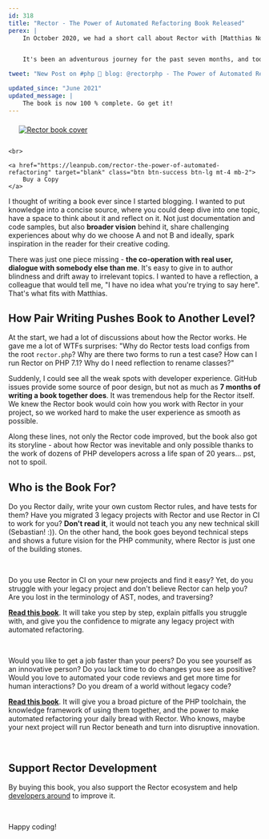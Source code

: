 ```yaml
---
id: 318
title: "Rector - The Power of Automated Refactoring Book Released"
perex: |
    In October 2020, we had a short call about Rector with [Matthias Noback](https://matthiasnoback.nl/). He asked insightful questions to the bone of the Rector workflow, and we also had great fun chatting. Soon we started to talk more and more and decided to write a book about Rector together. With 2&nbsp;points of view - **the user and the maintainer**.


    It's been an adventurous journey for the past seven months, and today, we're proud to launch the first release of this book.

tweet: "New Post on #php 🐘 blog: @rectorphp - The Power of Automated Refactoring Book Released"

updated_since: "June 2021"
updated_message: |
    The book is now 100 % complete. Go get it!
---
```


<div class="float-right text-center">
    <a href="https://leanpub.com/rector-the-power-of-automated-refactoring" target="blank">
        <img src="https://getrector.org/assets/images/logo/logo_bigger/rector_book.png" style="max-width: 15em; padding: .5em;margin:0 0 .5em 1em" class="shadow" alt="Rector book cover">
    </a>

    <br>

    <a href="https://leanpub.com/rector-the-power-of-automated-refactoring" target="blank" class="btn btn-success btn-lg mt-4 mb-2">
        Buy a Copy
    </a>
</div>



I thought of writing a book ever since I started blogging. I wanted to put knowledge into a concise source, where you could deep dive into one topic, have a space to think about it and reflect on it. Not just documentation and code samples, but also **broader vision** behind it, share challenging experiences about why do we choose A and not B and ideally, spark inspiration in the reader for their creative coding.

There was just one piece missing - **the co-operation with real user, dialogue with somebody else than me**. It's easy to give in to author blindness and drift away to irrelevant topics. I wanted to have a reflection, a colleague that would tell me, "I have no idea what you're trying to say here". That's what fits with Matthias.

## How Pair Writing Pushes Book to Another Level?

At the start, we had a lot of discussions about how the Rector works. He gave me a lot of WTFs surprises: "Why do Rector tests load configs from the root `rector.php`? Why are there two forms to run a test case? How can I run Rector on PHP 7.1? Why do I need reflection to rename classes?"

Suddenly, I could see all the weak spots with developer experience. GitHub issues provide some source of poor design, but not as much as **7 months of writing a book together does**. It was tremendous help for the Rector itself. We knew the Rector book would coin how you work with Rector in your project, so we worked hard to make the user experience as smooth as possible.

Along these lines, not only the Rector code improved, but the book also got its storyline - about how Rector was inevitable and only possible thanks to the work of dozens of PHP developers across a life span of 20 years... pst, not to spoil.

## Who is the Book For?

Do you Rector daily, write your own custom Rector rules, and have tests for them? Have you migrated 3 legacy projects with Rector and use Rector in CI to work for you? **Don't read it**, it would not teach you any new technical skill (Sebastian! :)). On the other hand, the book goes beyond technical steps and shows a future vision for the PHP community, where Rector is just one of the building stones.

<br>

Do you use Rector in CI on your new projects and find it easy? Yet, do you struggle with your legacy project and don't believe Rector can help you? Are you lost in the terminology of AST, nodes, and traversing?

[**Read this book**](https://leanpub.com/rector-the-power-of-automated-refactoring). It will take you step by step, explain pitfalls you struggle with, and give you the confidence to migrate any legacy project with automated refactoring.

<br>

Would you like to get a job faster than your peers? Do you see yourself as an innovative person? Do you lack time to do changes you see as positive? Would you love to automated your code reviews and get more time for human interactions? Do you dream of a world without legacy code?

[**Read this book**](https://leanpub.com/rector-the-power-of-automated-refactoring). It will give you a broad picture of the PHP toolchain, the knowledge framework of using them together, and the power to make automated refactoring your daily bread with Rector. Who knows, maybe your next project will run Rector beneath and turn into disruptive innovation.

<br>

## Support Rector Development

By buying this book, you also support the Rector ecosystem and help [developers around](https://github.com/rectorphp/rector-src/graphs/contributors) to improve it.

<br>

Happy coding!
